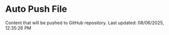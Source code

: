 # Auto Push File

Content that will be pushed to GitHub repository.
Last updated: 08/06/2025, 12:35:26 PM